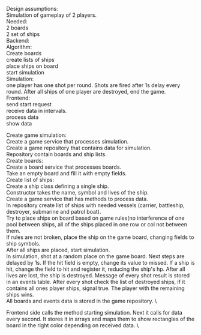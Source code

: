 Design assumptions:\
Simulation of gameplay of 2 players.\
Needed:\
2 boards\
2 set of ships\
Backend:\
Algorithm:\
Create boards\
create lists of ships\
place ships on board\
start simulation\
Simulation:\
one player has one shot per round. Shots are fired after 1s delay every round. After all ships of one player are destroyed, end the game.\
Frontend:\
send start request\
receive data in intervals.\
process data\
show data

Create game simulation:\
Create a game service that processes simulation.\
Create a game repository that contains data for simulation.\
Repository contain boards and ship lists.\
Create boards:\
Create a board service that processes boards.\
Take an empty board and fill it with empty fields.\
Create list of ships:\
Create a ship class defining a single ship.\
Constructor takes the name, symbol and lives of the ship.\
Create a game service that has methods to process data.\
In repository create list of ships with needed vessels (carrier, battleship, destroyer, submarine and patrol boat).\
Try to place ships on board based on game rules(no interference of one pool between ships, all of the ships placed in one row or col not between them.\
If rules are not broken, place the ship on the game board, changing fields to ship symbols.\
After all ships are placed, start simulation.\
In simulation, shot at a random place on the game board. Next steps are delayed by 1s. If the hit field is empty, change its value to missed. If a ship is hit, change the field to hit and register it, reducing the ship's hp. After all lives are lost, the ship is destroyed. Message of every shot result is stored in an events table. After every shot check the list of destroyed ships, if it contains all ones player ships, signal true. The player with the remaining ships wins.\
All boards and events data is stored in the game repository. \

Frontend side calls the method starting simulation. Next it calls for data every second. It stores it in arrays and maps them to show rectangles of the board in the right color depending on received data. \
